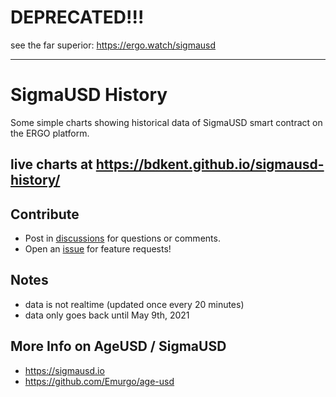 # DEPRECATED!!!

see the far superior: https://ergo.watch/sigmausd


-----------

# SigmaUSD History

Some simple charts showing historical data of SigmaUSD smart contract on the ERGO platform.

## live charts at https://bdkent.github.io/sigmausd-history/

## Contribute

 - Post in [discussions](https://github.com/bdkent/sigmausd-history/discussions) for questions or comments.
 - Open an [issue](https://github.com/bdkent/sigmausd-history/issues) for feature requests!

## Notes
- data is not realtime (updated once every 20 minutes)
- data only goes back until May 9th, 2021

## More Info on AgeUSD / SigmaUSD
- https://sigmausd.io
- https://github.com/Emurgo/age-usd
